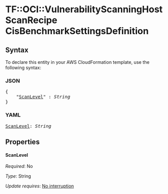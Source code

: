 # TF::OCI::VulnerabilityScanningHostScanRecipe CisBenchmarkSettingsDefinition

## Syntax

To declare this entity in your AWS CloudFormation template, use the following syntax:

### JSON

<pre>
{
    "<a href="#scanlevel" title="ScanLevel">ScanLevel</a>" : <i>String</i>
}
</pre>

### YAML

<pre>
<a href="#scanlevel" title="ScanLevel">ScanLevel</a>: <i>String</i>
</pre>

## Properties

#### ScanLevel

_Required_: No

_Type_: String

_Update requires_: [No interruption](https://docs.aws.amazon.com/AWSCloudFormation/latest/UserGuide/using-cfn-updating-stacks-update-behaviors.html#update-no-interrupt)

